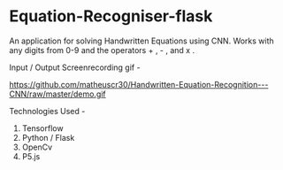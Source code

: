 # Equation-Recogniser-flask
An application for solving Handwritten Equations using CNN. 
Works with any digits from 0-9 and the operators + , - , and x .

Input / Output Screenrecording gif - 

https://github.com/matheuscr30/Handwritten-Equation-Recognition---CNN/raw/master/demo.gif


Technologies Used - 
1. Tensorflow
2. Python / Flask
3. OpenCv
4. P5.js
